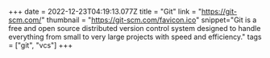 +++
date = 2022-12-23T04:19:13.077Z
title = "Git"
link = "https://git-scm.com/"
thumbnail = "https://git-scm.com/favicon.ico"
snippet="Git is a free and open source distributed version control system designed to handle everything from small to very large projects with speed and efficiency."
tags = ["git", "vcs"]
+++
